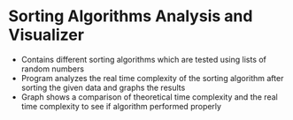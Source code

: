 # Sorting Algorithms Analysis and Visualizer
- Contains different sorting algorithms which are tested using lists of random numbers
- Program analyzes the real time complexity of the sorting algorithm after sorting the given data and graphs the results
- Graph shows a comparison of theoretical time complexity and the real time complexity to see if algorithm performed properly
